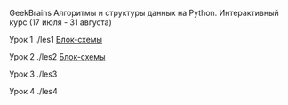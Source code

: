 GeekBrains
Алгоритмы и структуры данных на Python.
Интерактивный курс (17 июля - 31 августа)

Урок 1
./les1
[Блок-схемы](https://viewer.diagrams.net/?page-id=m7EAM1fPljyuVv2zv_zP&title=les_1.drawio#R%3Cmxfile%3E%3Cdiagram%20id%3D%2233heJTlWAoMQP1TAzB6a%22%20name%3D%22task_1%22%3E5Vlbc%2BI2FP41fgwjy9iYx5iQbXfamU4z7W6fdgQWxl3ZcoQIsL%2B%2ButmWbMM63SS0E5jRWN%2B5SDrnfJIwXrAojh8Yqra%2F0hQTD4L06AV3HoTzKRStBE4aCKNYAxnLUw35LfCQf8MGBAbd5yneOYqcUsLzygXXtCzxmjsYYoweXLUNJe6oFcpwD3hYI9JHP%2BUp32o0DkGL%2F4TzbFuP7AMjKVCtbIDdFqX0YEHB0gsWjFKun4rjAhMZuzou2u7%2BjLSZGMMlH2MAFx8f4R%2Fgfpmt0J8fsyjfbfwbf2Ymx0%2F1inEqAmC6lPEtzWiJyLJFE0b3ZYqlWyB6rc4vlFYC9AX4N%2Bb8ZLKJ9pwKaMsLYqRixuz0WdpPwrr7l3GnOndHp3cyPT1XOcGzMTDQju7ZGl9auKklxDLML%2BjBJlOiwjEtsJiPsGOYIJ4%2FufNAptayRq9Nh3gwGXlOdrTfJ0T2ZiRPxGF%2BJ9sEeCKW8ax%2BFm2i2mU%2Fo4QIusjMHbY5xw8VUqE5CMK6eTHDYcbx8XKE%2BxExBkEQahPD98hU%2F6Elj19ze2sRZwpeK4Z%2BPx7vosLhyAoPrlnhcLjCVZtAU8%2BynXrBrQcjIlaSrJh4yrgKl0bS%2FKmGkHCnPIGwloqZWQoDNqvGJjo%2FRtdLp6jE9l7JR5EqRAgmNGOoEIoVZrmIFWZd2W%2Bt4E14CRxe%2BsG0T0w4QMzo1YgJ3ykxg5HEnF%2BTmEGfmH3eMLz7gsq0YY%2FiHoxQIetXtwJZjeah9EeZ6262sF20tJS6x65yuBxWHslht7renpSwvo5dj5TxOyVlPJKU%2FvSarIzPHpfiKpj8%2B0OzIfJY4pyl7lmaDvmRQoI3fNiMqXr%2Fv52zNYMMpYP5AKWDAUo3t%2BKX53RwbU6HU5vVN2ACwPw71FY9K3Uvzff5SL7H16T7vEf3ljHtJbc9cg3F3B6AF%2Bk15Cdz%2FGStn%2F%2FYeRmAq5%2BX0zH3JLVJ31obs%2F4FH6ptOxp5OXnTX%2FHQ3cXC6cif8eELBHq2Y0ucHh5o8vj7t5%2Fpp6%2Fz9MvQqxATtophJ1DR456qakfrr5mq0Js1JeIIkmehmF6wUR9V%2BbKsXSGI5bcRbmjJbzaoyMmpVjGsMKOITXDFUF7uhKygJe3KlcnCCHcqZ47vndo%2FpWdBdhBXvF1A97QV1uXgSt0VxGv57YyibaRGzhHJ1%2F1R%2FIk06d4m7q2iTazSjZWO1lwYw%2Bb9k2wDS21mVbuvnm9rqcKNuT2W747S4PbcGsOlZa5HAdYbssgaSyV2Ab1bTclYPotpqwQ5uGw7OqD1oO9WaqA6aknzUk7JoP12LrZWnlhqi8ZjaLuPJhfvYboM3rI0fqwqnhWYpQmMFZLnlsW8HsOv89TcimNTmsYzrP3bFWNdobsph9ZEwyHNeqltiTQ6DTjrBUWTAUy%2Bk2MBq63uzPEgNnv%2BumeDtfeH4cDeP3v%2B3i%2B67R8gSmb9ixQs%2FwE%3D%3C%2Fdiagram%3E%3Cdiagram%20id%3D%22cZDCreAZgmkVbDZ8sNve%22%20name%3D%22task_2%22%3E7Vj%2Fb%2BI2FP9rkG6TqJyEhPDjJYHdtNt2d6203X5zEwMpJg7GlNC%2Ffs%2BOk9hAWzi2ttIdSJb9%2FL7Yn%2BfPc5KeFy%2BrXzgu57%2BzjNCei7Kq5yU91x0NXGilYFcL%2FCCsBTOeZ7XI6QTX%2BQPRQqSlmzwja0tRMEZFXtrClBUFSYUlw5yzra02ZdSOWuIZORBcp5geSv%2FKMzGvpaGPOvkHks%2FmTWQH6ZklbpS1YD3HGdsaIm%2Fc82LOmKh7yyomVGLX4PJ15N2Vsf%2Fw6yAO727S1W8fxmm%2FdjY5x6TdAieF%2BGbX%2FWIcOJwuvpR%2F%2FvFPlInkZvTQD%2FTWxK7Bi2QAnx4yLuZsxgpMx5004mxTZER6RTDqdD4yVoLQAeEdEWKnzwLeCAaiuVhSPQu74Lu%2Fpf2V3wy%2FandqkFTWaKdH9VrlAvdS%2BwwuTpssOOSELQk4BTtOKBb5ve0M6%2BM2a%2FVa008shzAu0swYOMPaZNeeHNvFmm14SrSVmZh9R65rO%2FJ825HAfEbEgSPoGPvpRCrvZ5wBvex7TDcaix7APUpkG6EepCwcNn1oI9WODw8OpcBpeUC281yQ6xKncmYLVcVOvw5HuCDVf5JI7cULfAvHQG9s29G%2BzdHcoLyPHk%2B9hfW5wDqHwLoBhahRlt9Ddya7Cuv3GlPZ1rj7CvegMYD4ps3bw36ILOy9cPjK4A%2B%2Fm8oGm1SV5gkwdIGpC8kTeoMLK%2BVFGXNPposqUJFrkGbQ894%2FxpUDHxXsIJZn1TndxNUm7Zpu%2Bb76MxyFx4dSdiGpmFJC2YzjJSiWhOcAIOH7c5%2B6ibdSUturyaS1e4TWwf9F69EPWndgeCfS%2BtIHoIsy5p1Da7jzosvILTemwqBFJbsuKKHb75q1HjpyGb8oa8MfrN27ZE9grfearB2cwtpFy7V38i5FfXVD%2FgQB31XNuJLjE7l72%2Fpr3S1%2BrpxvJq99hN4IG9vvCS%2FBxjghi7vpR7ZafV6lu%2FWXyfYmO%2FbCp%2FEsObEQDFYbppDH6WKm0OynjDKuCjK48abqp9IWqY845iQK5b%2BdnLJC9Kd4mdNdoxLgpcyCjgJ0vuU4L9by6wsr2P68Mon15Fol0vK9VpVAeoanBBSWotvA%2FsEB6%2BLoTu0dhKn870WpbaRGLjDN08Mo7pU0kVfapHlZRsat5jZveOpu6%2FpJ07a3YNwYTozrMFIKseoPDblrvLCbISKj3zo03zjHygQZ6wmN9ZgOke1k0MQFBU%2B1vppq9cfG1wNfx%2B2g2Lvs61dexzAPG2%2BesUITycTwnBgr9w3cakNoJ3rx3cZHdl5CY1NIEfb4o0T8ZEGqj9ZLHjd7py3svvUIpRGAdmSANmoQHhopQIbCsFFIjuXlMMv1uQqvngEExKrWPFK4oQSLV6jYRkX2%2FSMVeXh%2BRYZh94W4%2FmLXfWb3xv8C%3C%2Fdiagram%3E%3Cdiagram%20name%3D%22task_3%22%20id%3D%22ZA12f_dYHYgamD7XPwh8%22%3E7Vxbc5s4FP41nqQPyQiBMDz6lrY725l2stsmfdkhNrbZYuTKuIn3168EEuiCHVxfcMZuZwgSup7Ld85BB7fs3uzlPQnm0094FMYtCEYvLbvfgtCygEf%2FsJpVXuO6vGJCohFvVFbcR%2F%2BFvBLw2mU0ChdKwxTjOI3mauUQJ0k4TJW6gBD8rDYb41iddR5MQqPifhjEZu23aJRO81oPgbL%2BQxhNpmmxYf5kFojGvGIxDUb4WaqyBy27RzBO87vZSy%2BMGfEEXcg9sud2Yocf%2FfijO8TjwFvd5IPdbdOl2AIJk3S%2FQ0O%2BtXQl6BWOKPl4EZN0iic4CeJBWdsleJmMQjYqoKWyzZ8Yz2mlRSv%2FDdN0xWUhWKaYVk3TWcyf0l2Q1QPrf4tE8ZEPlxX6L0ppxUv5WtkCNda%2BQherYBaV8hDPQjoo7UfCOEijX%2BpgARe3SdGu6PoZR3QaCLhquD4nHleMNlBHWOAlGYa8k8wXY5y2Mo6P1HHSgEzC1BiH3ki7Kasyrm8hAXY%2B268gXnJKtCix%2FT67dkGLMsxri3t67WbXgSk2cUw1monH8zRKw%2Ft5MGRPnimoqMzn04UkDV%2F2wkZBRgcoZBRa%2B1wqvSUwaSopPALrGa%2FQelvCOiZhoRvTWbuj6Be9nbDbjNYdTlN2zemOMrq7ogOdX%2B5zerSHKu0tYLcbpj56S8AWvkTpgxiD3j%2BWQ9BS2YkV9gKGlDAZOuXtfj58m5Cf%2FS%2F9%2By9w%2Bvj35C8LPXJjAnL02TQeqBaNXdEVIVWdYT1Y7BASrKRmc9ZgUX8ey0Oa7OUj%2Fi7mVtLWekvCuUdBq2znmoK2XiB3kLOd4MStDeaZ%2BexCCdKdlt1Zh%2BTGGFQ4%2F5lFSQv22JJYIXgRzZ6I3vEVw0A91jm7pbwK4jiM8YQEM9pwHpKI0iUk%2BrPP5YNTsePCHZItCaywJO6hLInVvmhr2c6raxbsJtXV20ZdqafV3V1pCQ1yz0lPka8aTlu8KGhMUf2LnupuWQ1F9ZrUU7FKSVELXQJZGZAgGeHZLftDH11X2cd3BuNVtjalIbYWkVqmhhQB0L41pNrvdC8qopuoGp6nBXfUkd%2BKTGygAqwDPU0AdotMNtLk8I7uOC71mN2fmZtrmE%2Ffadh8QvsCDlI7p66j6zdqQOu%2FZdyLp0s19dwcXddSNdUV4zYXkb6pl5sH19SKF0gbdKUxTTVfIQllUj3dZRKNMZldmwbyVP1cpPq5CJgv%2F4%2Fr50LnoiC6harh58K9vMrf2s%2BFKr62besIfq5%2FLD93UWrx4uy8XN12tkHTtvMCDQo16r4latR0QvMt0UGd3MXZ%2B7i%2BA5vW08sZqUwNWFNPdzbhuzENGoq6UFzc4ZRcay90dfv47lS9XFtVEQ9WeLleVYqLdyAv91zPO%2Bqmq1S2O9Zxx6ZFaqcdmfzTR24wY7LMbUx5%2BK9rwxTPnpaL5jQBaif0llNxRG9XaIJ3sHjP9A%2BYM%2BDwvEWdgpQeqUqqRUrwj7CHY8ysc4ITpivjKI61qiCOJgktDin9MnvNqBsNg7jDH8yi0ShTtCreqMp3KPbYWjhuIZM9TgV34KG4szHDNM90hOfGI%2Bv1o8Gj8sgyteSMjUndJJddjcleMhahb2vsP0DG4isJNUAoHa39uWQfRHS5%2BhXlmmEaBKJIG3jZfX61smuH12T2smZ89pvrLGtKtMqX4opMbbrEO37l67azIpAS5ouOWUI3N0hA2tJA5NXTBj1p2yhrVqTfo%2BzaE32hhJ55M1S1KmlXTceuBi4fClwtzQAWHrgErnZVMrr%2BBcf%2B0PVcg9kN6RR18i5Qk8762eZ91mbahnOuxphmhgLiHM2MsETayakHWE7V1zRHDbCq0oLOOMLS%2BeOY%2FDmu916RBXIJsbRTaatpJnlvyZ6c4idp4pDi8Jke1ZGX46ki5aK2OsSaT363jvDaaoSH%2BJfGh%2F0mDZkYcgnxLiHemwjxEDLB%2Fcgh3uU0xsgkqpNydKzPxKpnP9dEytpM23DM2xjTzFO0xboIb3GiAZ6rwle7IoA48gmaVR1BnGmAp%2FOnwrwcNXaA5muNS4CnfV5XlZBxXCad69d1Gyz7KaUsbVzmJey5hD2nH%2Fa0Nchzjxj2JOTh%2B8fx50%2FzyP%2F5x%2Fev77%2F2vA8VGU2CH3MSKhwQ%2FHoKhj8mGerdDHOj08lk3h5n%2F9h95rqpD4HH%2FhcPxzhJb8bBLIpXogn3%2FGhb28lB84kEUcJyD2c4wUaDrFOPP11kvFVGX2SAy8amkR3w5mmlImVbpb2Tyr1KeyCTp2vLAcWs2v07bfJ8KNYxSql4DYvHcZSEN4K17DmLhJG5NvuW61P5S270eieprCXqM98h11FYNCt0fbBG%2B3viSuvtfB8Sjg3EsMU9kKaTQaUAgL6q98U6AZ9C8XQEVED5aUdanvybdX0JP7ocUaBMEA2oiu4DCZCAtCMk2pvoVQ8m8zWUKemVUJ%2BL1faiRiXcG7L%2Fr8qULjTBrSCoJVHENn4E0Jc2NlAh3TUIpDVoGyJY%2FKRg78TI8bQjOTRj5kv3liRNskz111P2DRFuuC3hCpfJVzt6EtTI3lT39sR2LAXLXRXiZFByuSuo4GrOQiDtty2IACUwQRJwvUpYJMHj7ignmwZ5FkedsUDmYnkyy7zaCJkJA5Sn8AwTBoz1czN3koKhmWDZwBXiLQxfaUmRoeoFDfsGFwbreW0b8CGb%2BwMqqRryMNm4Cq5UzrJlX42vxK4ln0EBUDWSKuMAKIHpnRihL43j1V1qtruTFJ6tnDEgBWGOukEghXdyMzNiNU2UIXglqXOIMzQaAomw%2BRrkoHBbEZJHk2FHLK9cKthG6uRBOuqCTZUxILEkyOD2FTmh1VlAtCY65W%2Fqjv06WgobUdUH%2BsU76C3iRlosfxI9P5wuf1jeHvwP%3C%2Fdiagram%3E%3Cdiagram%20name%3D%22task_4%22%20id%3D%22uf5Kj5dO0agPAQbOHch6%22%3E5Vpbc9o4FP4t%2B8DM7gMZX8E8gkOa7WU3LduU9KUjbAU7kS3XFgHy61eyJVuyDSENgezSzjjW0dGR9B2dm3DHdKPVuxQkwSfsQ9QxNH%2FVMc87hqGbVo%2F%2BYZR1QXF0vSDM09DnTBVhEj5CTtQ4dRH6MFMYCcaIhIlK9HAcQ48oNJCmeKmy3WKkzpqAOWwQJh5ATeq30CcB34WtVfRLGM4DMbOu8Z4ICGZOyALg46VEMscd000xJsVbtHIhYuAJXO7cy34yvc8%2B3cDvswmc%2FuX%2F875bCLt4zpByCymMyX5FG3xrZC3wgj6FjzdxSgI8xzFA44o6SvEi9iGTqtFWxfMR44QSdUq8g4Ss%2BVkAC4IpKSAR4r10F%2Bl6ysaf2aJ5w8XljfOV0lrzVrFWtsCaap%2FARS%2BVRU85xBGkQum4FCJAwgdVGODHbV7ylUOvcEinMTRuGtagXwzhhqGLcyJEZHiRepCPkhVTE2RrhirIslVBBKRzSBqC6Iu0n4qU6%2F0ZZ8AsZnsAaMGx6FC4B%2BfsOdI6VGVOX7zT5yh%2FjpsHByFq0%2ByALIOQwEkCPNazpG5FVT%2BfDqYErvaiSKEQgRvHsc%2F1sazMXhdeKZBM3tY2q17B%2BrnAWk1gjR6is4788IG%2BztlrjvWQY8qeBe52jntPDKDzy2PeHvYCRI69PTg2%2BPbJeDa6ydzTbOHjMbxwJNvkae1a3tlVvkhlvZ3tJfdQI0OyGqtjDjcZS0NGRnfgMtzKCWZpnf0Ji6PJQMJeqYoAQhDheQoiypjANKRowLTed1V1vBUHWQYa2UiNFiPt7cNI38OecU3Q9EMw%2BDPQboF3vegKj3A8K7VNxU7PNNN8wlbzlqTNgxiwAEqx4DZEB%2FvIdYZpCtYSQ8JSj2xzKmSY6sESB6Y6GoXEvaYtApLt7iLTf8SLiLLlHBpO%2Fd8z%2FY%2FdPYXRHG5sHF47yupBPZLRm44amQ2zGZnLKLx3o29d7%2BDYRv%2Bc0AxXIZGG0daNkEjfq0Gs8Qrh%2FOsj%2Bnt0F7je1ErdbLLsTf1Zt80ZbExA91742Jpq7dZgt8LnFwx%2F2%2B53SxNoEj16WbIwg2QJYVz4gRPOFiynJaU%2FaLbQO67fUBMF%2Bwm%2Fsc%2BMoA2MXRMC%2B1AZfdvkzn%2FJ078VjfWPqbGmcy0zqN%2BKHEikRPVkJ8DRbJEdz1%2FpPTXRMdvuf8wWf%2BW8WnXTDFQsKln8Mq2OIMWDqFBlJMX30MUIswAR45jZx22IUI0EUDiPadOj%2BOUhg6EbegANeUcU%2Bj7adD2kGtxrqceo5aFmSzixWrRTv1Xdm3aMdu3I12%2FN2%2FH%2FuY5qt3iWdWQd6U0NnHAAsZsBZHOCfKwAYjfMSkmgeSHd6btlXOlWQaXv8rbe0PubLKbbnNirFdNXk9nl9cflt5%2FOCDy%2Bu0bfwYcf3WYYOWED6bdkWK9WFz%2F7ksxQ6ym7X%2Fu99okyu8b%2F8ku1LQgeqramf38ucClTSGBPR%2FoxbCj9%2FDgWM5az28yfsKYuDXQbCxvxIdWUp1TNl5lv%2FdJGzo4Hh6zm9aaPP2HXNWhxXRvrs2PF9sFhvYPIEFyp6jxhkzUOabL2Jy28cdek%2B%2BXzfWhY%2BuPXz2jLzWuSQgVw4WNnwLuf50bb9Yp6aMi8tWHe5v%2FyfJACqKmdmsP%2Bl523OCbdWxCFaC1YeiBK8k7TtAqbn6UgjGn41SIc4wZDPsjlvVmuSkV6lvsLJpuecc1JiBImlJNGR8ete1X34Hjsf22WYgzjCAktCL3mLNZZHs2oCV00YlcR0%2FpqGCy%2F0TFE4SrxF6JGbT%2BX81BZVLmaRDSkoEpf9JzHlOIwt%2B2zQhF1e6zi%2BEXOp0nLstQlSivgyy1XLD4%2B4k05ARhKA8tVulLVrktwaCqbJqFjSRRDXYw8tfxRjiNlGiXnOH%2B%2FEFCWW5CZy2U31Sno9Y3QZ0%2BAlitAQUZOcpw6aMWWNym7Wv%2FFFh2fbXW1hQ00yLkX2OCB%2Bc3JoX2p5CvttsLsF74%2Fos3qo88i8a4%2BnTXH%2FwI%3D%3C%2Fdiagram%3E%3Cdiagram%20id%3D%221iMi77F5Tn35JvTsXF5-%22%20name%3D%22task_5%22%3E7Vptb9s4DP41Ae4%2BtPBrXj46aXID1mHddUXXj6qtxO5ky1OUpLlff5Qs25LtpsnaNIdrG8CQKIqMSD4krbTnTtLHvxjK4y80wqTnWNFjz73oOc7Ic%2BApCNuC4PeHBWHBkqgg2TXhOvkHK6KlqKskwkuDkVNKeJKbxJBmGQ65QUOM0Y3JNqfE1JqjBW4RrkNE2tTbJOJxQR36Vk3%2FhJNFXGq2LbWSopJZEZYxiuhGI7nTnjthlPJilD5OMBG2K%2B1yf%2F%2FwdXTD%2BXYwY58%2B%2F5pdb3PvrBA2O2RLdQSGM%2F7bovndj89%2BGq8fNslm%2BcXbDK95fFYejW9Le%2BEIzKemlPGYLmiGyLSmjhldZREWUi2Y1TyXlOZAtIH4gOGrqVhAK06BFPOUqFU4Bdv%2BEPvP%2FXJ6p8TJycWjMduqWfFdxRdsuPYZu9iVsyDIMU0xCIV9DBPEk7UpDKlwW1R81dYrmoAax1LI8OxBsUUBwy7jpBSxpCsWYrVLd0xTkOOYgjzfFMQRW2DeEgQD7Tw1Sfr9gBhQJ18jslK26IG5RxfiObZ64LLhoBzDcyyf03bgEAKYFgGyiROOr3MUipUNZBXT%2FUodZhw%2FvoojlRS37xt2HCh%2FbGrY22VWijXI%2B9bTrjdsfbBhnXeDLjikjPYd1nBV8pfBvINv9EK0vshlbhsLTp%2FA1x1HyRqGCzGU8JAgGTsKDOLp9dyg5Abl%2Boa2jKyk3bMmV3NvI4SgDOViCI5BhGBCFwylwJhjloARMGuuXdUL%2FxVoVilOx6bTgc3%2BsbDZ%2F4BmbQxvT2j6p4Sm14ImAWNDVEPciKkVxuyPTMwcMJg16v%2FZcrHpwFNhoWwwt425hoWqJr0JFoYfWGjE%2BB5YGJwSC%2F4hZQr6t%2FHLilUJtHdcsdxRRzf5phVrsLfPA83PRRfvyyjo7%2Bmv03fyAzNFel3Gf9tW3v3IkY0WfY8c6Z0yR9r%2Bh8sOd5l9Up%2BNWjmuaOj6KBWpp0hXstmzBV0kO2heLIOJ1ExOu8tnMU3vV8vT5bYqb6nc5nS0f7bbkduGR8ttVruyCMt66tKnaUIwCDdtteSM%2FsQTSqgo5RnNBJTmCSENEiLJIoNpCAaUxV2YNwkRCdRCmkQRearwmNg8ln8ct%2BEfu%2B0fr8M9zdu%2F13PPzvu5orK3L5r%2B306ym07qaBCO5aR58rAM1val%2F%2FcgcG7m66t0yd7RPfoetcbe9z7hpe9QcmvAGNpqDLm4J19qkhvX7fbA7Oy9fuN3k9b1%2FE5%2BGBTf4HXv5Nu3HUd9w9MySrF7omUXS9XacaUKnr6hSjyHZSoqmMvfDGRpbr44iqWZEq4UVXL88mcGqUtJszSip1EcQ7XS%2BI7eU4dmInT9jm5idKTX1DvEUnjlot9vgstbK4pubf7trKOZUNbPGTbs3f%2B1otJPKPy5kMnwLCxKUSCDxp3LP3m%2FJ%2BLAXLSG4lMtzmnGz%2BYoTci2ZFH9oNICqfSeoSSDzGClNKPNdbllohaX0o%2BG7KXMwkIyNKnWMOf1AZphBruzzpOaJxiG4tPQUuwRHAmHShy2tfjnZes70yBYIGOiIW%2Bq4cPS8OEb%2FI4OI%2Bc5TD%2BbIWw5deU4MHJGpehgQNcHnu6XN%2FT9xSGrcwaapkAzzUwywOBCUzzdeSqx93xnrinioEWWOHgiBam27a2TiZYt%2FK6r59%2B4V4Fp%2Fa8RRVms%2F7%2FEnf4L%3C%2Fdiagram%3E%3Cdiagram%20name%3D%22task_6%22%20id%3D%22EG-yT5qghTGaV4HpUSdD%22%3E7Vxvc6I4GP80vmwHEkB8WdHezdztXmc7c23vzU7EVLlFYjFu6376S0KAJKDFotKe3c5QeJI8Ic%2F%2FX8K2B4PFy28pWs6%2FkCmOe8CavvTgqAeAbVs%2B%2B8Upm4zieZIwS6Op7FQSbqNfWBItSV1HU7zSOlJCYhotdWJIkgSHVKOhNCXPerdHEuuzLtEMVwi3IYqr1LtoSucZ1Xetkv47jmZzWixYtixQ3lkSVnM0Jc8KCY57MEgJodnd4iXAMRdeLpd%2Fbr4vlk%2B%2Fvtzdh3ASfNt8W329vciYXe8zpFhCihN6WNZALo1ucnnhKROffCQpnZMZSVA8LqnDlKyTKeZcLfZU9vmTkCUj2oz4L6Z0I20BrSlhpDldxLKVrSLd3PPxl27%2B%2BCDZiYfRi%2Fa0kU%2FZu%2FIXNFT7ilzsQlnMyjFZYMaUjUtxjGj0U2eGpLnNin7F0BsSsWmAJV3DcaTwpGPYjqWzWJF1GmI5SlVMhVFfZ%2BS5OiOK0hmmFUbsRllPSRJ638MGYDbbTxSvpSx6TNyDEb8OrR5Tmd%2FP79l1KK7jquHEMfNpbiDP84ji2yUKecszCyu6%2BuV0OKX45SCKlFzgwNLkmD8%2Bl25v51Fprri8a21XvSbrfQXrnI1zsUUKY9%2FRT9p0Zsu7%2BMGW3tpKZW7VF4AXs%2FcdTqOf7HbGb4V7CCcZAukM%2FOr04FXem02uDqjyQD3A3tCaZL%2FCvMckNceYnAyLYklpyW%2BZnlAc45jMUrRgHZc4jZhIcGq23ZQN78VRi4Cneiqo8VTvWJ7qfyRPxS8RVYaxp4ecI7svB%2FGHU3k3tJq6t1VvGm2TMdRNqg%2BbJeND5dA8rzQIHFdKyMhyrCtyrNfQ47vPs%2F3%2BpatLu%2FNUa9tVOb1fDz62N9qwqTf2u0y29vmgj4MqzetUaTVwoba8Ya7uoQWPSTKq8WKHEYdZvSPAxMBvXDBN6jiiNhzD3Rwnb67J0jlZTNar7iK0DfX4XGxhqPEZ1sRn%2F2jx2alaDdeWI4GlKUImEKrLakVT8gMHJCa8pE1IwoPBYxTHBgnF0SxhjyEToChyuXijEMVXsmERTafxtvSpR5dj6Qe4hn5gVT9OjXrA0dRTg3vKPYCsPqkG6%2F%2B3kmxTSTVFzmmV5DWuMYHQ2LAdROUjrjJOlmIHUNxDhetQ0AOlovXF9UrG5KLMBdlukp3zYdeBwtmWdibfupirsL8zwsgGRIY1EQKcFCKDzwq7Ujg3Kdb8lsWaGHqVpmijdFhyHLtSOJtw2NXNx7GNswGjvz3Y2Z%2FdZG9wWMzc%2F5Dx7DOAvWmTD1o1NehpIxjsNoJp8asMZ11FML9hBAOgZQRrp7TPQ5Q3Kc09RNqp5AkA9JrYM4vdIx9V5utXUoYA7PxOAvlksloq2w21LWHFprqH7IZkHadzyD6opudzhuxGheR2jAZzxp%2BQffu%2Bl2t3rCT4ucNdqSROdki4L2jyDOtx%2FN2gyezf758ANOUy%2FHigyVK%2BIQJKt3EFOo2V%2Fuo5qcp2cF5gCryefRixGtmOB6YGXUS2o0eopl8pgbbbOu3SSsd7ce8LyTZWGuwkrZh7a97gFGmi0YdsBXbKsFJ2fMqvwz2PUktGYTtGE5XRhz1%2BNbCcWxOtT4vlQM3R0RljOUf3SNfrGsvV7ISfPZYzlOR1fUYOO94%2BfmdYrulOZDdYzu0bIXiwG8uZ%2FQ0sV%2FO9KdzV%2F0hJvbr7%2BfGxH7vaOXPxgtp0KvYrFnTe2K8uW50W%2B8GarcePZ4f9zz2I%2FezQNhLyKe0QP%2FxN1%2Ffka%2FAd3flPf93O%2F3i4u9huhssUawL3ntZEKAqFP2YiJ1%2BEWUkkTAPAR%2FFPgA9xQKQ1Wj7%2FKRofSUIvHtEiijd5F3nCJGdhGX2Soihh%2BclakISY7WJIIBtXQpEa75UoBjhnZmGWv6TlAkw7Y6OT2pXqK%2FBD%2FmPMko3hPSLKKsKwOot3maO5a%2BkI8oMuJ3e3whdGimcFubtVfdbNOYzrOhReqf4fCZDJSgkhQM8X2zKFOt21wlCNEn1tIrmEIgi4yjLdfGmBsoSMs7EEpzLWVxZrrGWsvEagULzt0alg0vxLlOoa1VDGel5vV9k%2BYVaiyWBnYMxs9pR2nIukNtKr2lBVPdI1oMhAKtCXqpOSGyk8%2FTcbe%2BFxrvLSuRUBq%2FLe6uDBYZTY9iOnQH%2FPcWt%2FKRhe66oqKK7S31bs2RCdksqPUg8E79TyD1t9B7r9G7Z52FOe4PIV6TGyyPVb6iy5RXLqikmpiIq9v5b7fOyx%2FEsTGaAs%2F14HHP8H%3C%2Fdiagram%3E%3Cdiagram%20name%3D%22task_7%22%20id%3D%22pouL1xGPgV17iCttNKzr%22%3E7RrZcusm9Fv64Jneh2QQWiw%2FWk7SdrrMbdNOmkciYVsNFi6WY7tfX0AggRbHibcs157RwOFwgLMfpJ47mq1%2FYGg%2B%2FZUmmPQgSNY996oH4cCD%2FCkAmwLgB2EBmLA0KUBOBbhN%2F8MKCBR0mSZ4YSHmlJI8ndvAmGYZjnMLhhijKxttTIm96hxNcANwGyPShN6lST4toKEPKviPOJ1M9coOUCMzpJEVYDFFCV0ZIPe6544YpXnRmq1HmAjeab5MAxiGfz38fpf9nIx%2BuiPeb6vBRUHs5iVTyiMwnOWvJu38sYzvHm%2BTJI%2FdbAzT9Z%2BLSJNe5BvNL5xw9qkuZfmUTmiGyHUFjRhdZgkWVAHvVTi%2FUDrnQIcD%2F8F5vlG6gJY55aBpPiNqlJ%2BCbf4W8y993b1X5GTnam31Nrq3TnNjGu%2Fda4q8XU0SHT2nOJ84VE0dnuGlZgxdshhvwXOVSiM2wdvo%2BaXCcEPDdIb5wfg8hgnK0yd7c0ip%2FKTEK6d%2BpSnfNgTKOj3oF1OUcToDYJMo9q9mVcrBG8Y2KpBUmRdopjr9EyJLdYQe5%2FrgSjwj0OOyCfu6zZ%2BRfF43dY4Q7g6Ebq2maY5v50jyfMUdkq05ajnMcrx%2BhTyb%2FFdU3D6w%2BBio7qryGI52aFPDW%2FigW2IWr7cwttUu%2Ffdkl8e2Mb9pY61Mg3va2K4S27ZJ0xRgQPh2oyR94s2JaErrkDYSQWUL4un13KHG5oubE5o0NhgxDX5gdcT69JoW8Rg2F00uG0QIJnTC0IwjzjFLOR8wq499rQbOZpxBzcl5LdYJW6wzOIB1tu43fE%2FW%2BRaj5mDHqOmAds14WdgcMoY2BsJchMNFd1QN%2BrbC%2BU4ts3omCtfweaPYwUFD7%2BAl%2FobH4Wg%2FryMpudZsCAySoVzEMRCGul3Cr4yNDD6VCwscW0PcwbldmM5mdtCfoSHUIrPzpSCDHQX25rI7%2F5TpXft%2B32XdpWPGvRVNzhNBnF0Lr8EhIsizIcINa6pS7OtohZcD35MCvRllcPrnLBGclnK5K7%2Fn6sQ1DHjiNgoIXIFedIRPDuUzUu1dg%2Fj3Nu0OymJ819i8fffyLg18p1b48uqQz6Z09rBcnDGCADuCwH4zgpTRwowg9fuYw%2BmS19QlIT5PXbfUWcgZktu8WuSMPuIRJVRkTBnNhIsYp4TUQIikk4x3Y85AmUMJ9qYxIkM1MEuThHSFd9vnHEs%2BPqzJJ%2FQb8vFaxAOPJp6W64DqZqzIn5ou%2FGMLqYyROma2pGGnFVLwLYjWY%2BObLcobRTZ8YVEOT1CUax4epyrvLMFLr7JPOf4BymzXrXmYtjJ70OJijldmd1%2FTzBm2OB78u6QyO0Lx40R6mYu4cPJDmVC5Y%2FmTSRvnILAHQSj%2B5eCYZvnFGM1SstEoAZrN5aDreoWTemAozbjJgRnNaANBThqp0YWUpUV9IR2coM3PCMJ5Xh2hnt7x2VnrWe0zhLH411Yp5giMNOdRLm6u0r%2FUuWuh6TdSr4FhE57Rjgz7KGxwVBxTtm8MG4oMiG%2FgOwoOgUVQdWsGOtJw0%2F6g0Qa2FZp3atDathq6MehHav%2Bi3Tfg0Hj%2FZhOxzvtqb1FOD9s4oL3Rfktcbq0WCo1qgKVNdRQRKrk6tWsyXI%2FfViH0D%2BB6Wt%2BGfdbkpvvV4C65jbtnbrOXyN7Ve6UziKwV71RXOts2aYT38gJEhVPljECzJD%2F7rUZ5562rZqclXXJbfFb9svNg7Oz4nuRzXmrAWjZbFsInqJdbpdNx5fSZ7zScuoxaKo6TyuioBegOH7Q0E%2B4r%2FdEXsDPgMkcP1dvE7TmrSUrll7vuEZpfopmJaPk92od98Vy%2FcnOPVxDzbvUtbHGhUn1Q7F7%2FDw%3D%3D%3C%2Fdiagram%3E%3Cdiagram%20name%3D%22task_8%22%20id%3D%22m7EAM1fPljyuVv2zv_zP%22%3E7VtLc%2BI4EP4te6Bq5pCULT8wRwwkW%2Fuqqcphdk5bwlbAG2OxxiQwv34lWcKSbIMTgk0IkyqP1G69%2BvGp1TI9a7TY3KdwOf8ThyjuASPc9KxxD4CBDciTErY5wXG9nDBLozAnmQXhIfqJONHg1HUUopXCmGEcZ9FSJQY4SVCQKTSYpvhFZXvEsTrqEs5QifAQwLhM%2FR6F2Tyneo5R0H9F0WwuRjYN%2FmYBBTMnrOYwxC8SyZr0rFGKcZaXFpsRiqnshFzCl9XPxfzur%2BC3e%2F8erKPfJ%2FbkJu%2Fs7jVNdktIUZK9b9dcuatsK%2BSFQiI%2BXsVpNscznMB4UlD9FK%2BTENFeDVIreP7AeEmIJiH%2Bi7Jsy20BrjNMSPNsEfO3ZBXp9m%2Fa%2FtYR1R%2B8O1YZb5TaVtQ2USY1I7UfokdSLhrRimiTr48uSjOHA7LkfCu8TgO0h8%2FiJg3TGdrXn7MzGOJoCC8QWRhpl6IYZtGzOjnITX6249s1%2FYYjMm1gcO%2B0gZM34c5pDgy1i3z%2BvFVhHKQgTaMgMZN5hfnw1T%2FDeM2X0CNSH4zp0zd6RDdeX5TJ02fPSdnm4pjAAbWtl3mUoYclZDJ%2FIYCkWg4fDqUZ2rxBn2X5816svqHI0eXVlwIxTAFocwktHKNeY4qsXytY%2ByP55al9zGnoY%2BBYJztKZU7ZF4Abk%2Fn6YfRMijNaZO7BnMQH3Bno0%2B5ZQ8FNBpcblPuAPUBmaEzz%2FwLBMU31NnpPmkWR%2FWxJi0RPMI5RjGcpXBDGJUojIhKU6u%2B%2BFS86c1RXAzy7wlNBhae6p%2FJUr7Hah5LCc4R0GEK6DfV1dijZdzqHSaMspc%2BLk2ZToPTeIxgZpincSgxLGmSs6mMV11Stx3K1ePUAf9%2FYz6%2FHQho%2FKeQzftcAyHwV6hNn91%2BD%2FeT10GTNDIEXrIGCIOwJ5GDLY2VTDbkMeBkbgK1ZkVWBQYM2NwCz3wUGnRxLBg2xxGznZGN5mv7yiZ3sZGN6153lDdYA%2BiexBrOvWoNtt2wNg1qYn8Y4ePpvjTMkxefGL4zJWETJPwkDZ7IBeOVIXWaFG8q6J5Yvj1Qy0XSOF9P1qjt4HmjoDCrQuV%2BBzrp3vxs6iwnoKQqbpyV0CRJ5ZKqoVlmKn9AIx5juhwlOqKc%2FRnGskWAczRJSDYj82A5JpRsFMB7yF4soDOO68F2FjlOpB1iHd0%2B7Qj3gZOoxq9Ujn4%2FKOcrLVpKpKck2ulaSXYt%2ByxQpqnEpPlEAg8HTjInrJsg1MKQwCKxH9o%2BWqQAN9aXh0b%2Fdy0ecZDePcBHFW8HiwgVVBB%2BFbKbTFEbJiuInTrD%2BnjUZ8Zcrpkul7xXbh2nPBN8Nb5kVC9Dxl7ROKleqrsAL6J82St6GckQZMcCgPIp3KzaJqtwQdYI77go8smcUHvQD6YTgCaIhpV374sCQnz%2FI8%2BCBwdhNaCx1NBDj5SONOI8%2FlHjkLIcjGDw%2BD14dS6PupnInrdyXKE79yvefjfJB6SS%2FsJIpzSwfYMSenjrXSamjnGKJk9RIXcZEVEfSPMb1%2Fdti0uRpKT1L5a%2B3e0OB3BpLZOaNNaEBx8y24wIJsxynArROlhoC7jWA11PjTY5zgyMD%2BOOU1iidsouqRYz9habEaT48%2BNo4i87jbdEJ3DToRI%2B2FWs5k4w4qEqItJoRB4NuPU%2Fxu8INu%2FK8fkPPA8dmZY9SmuVc4fINSrOMLpUmptkoLTFtnpaQWS8xLWFX3Rq2mpawzZKQPrO7eQ3d7SwurmzvAi6uQPN7664vrqYlV%2FmQF1d6Vqfq8rzViyurk4urc43ThHoOb%2Flup3FaRT67dssPmm%2F5MuslbvlOlbu1uuVbNanu601EHRy2muS2wFU99epxKr6IbVc9ez81vl4UMSVV3La2q6SKi6KrkrRPy7u%2BcrXLGvjER0%2FLbRj2ncXR0xlcwNFTiPwDHD2DkqtcwtGzajNv%2BejZ8RXBmWFQW%2Bmv43R20oxRTU%2Byx%2B6%2BLNh9gzCRrtL9qi8O%2FOKjiMa%2FkqmciA8kfDj89YRgkL%2FCAMpXGJf7Ex39p3T9MtiAqh%2BJvAFsSLX4%2BW2%2BPRW%2FYbYm%2FwM%3D%3C%2Fdiagram%3E%3C%2Fmxfile%3E)

Урок 2
./les2
[Блок-схемы](https://viewer.diagrams.net/?page-id=nUOnTwWe3NWZCVxghCaG&title=les_2.drawio#R%3Cmxfile%3E%3Cdiagram%20id%3D%2281qUZh4XF6l_Lqm-g2Ut%22%20name%3D%22task_1%22%3E5Rxrb9s28NcYWQckkChRj49%2Bth82oFgHbN2XQrYVW6tsebLcxP31IyWSOlKULceW5SQNSpHH9714PF7Ss4ar549psFn%2BnszDuIeM%2BXPPGvUQMk3DIx8K2RcQx2GARRrNWaMS8CX6GTKgwaC7aB5upYZZksRZtJGBs2S9DmeZBAvSNHmSmz0msTzrJliEFcCXWRBXoX9F82xZQD1slPBPYbRYZmLDrGYV8MYMsF0G8%2BQJgKxxzxqmSZIVudXzMIwp8jhein6TmlqxsDRcZ006%2FOP%2FMU3%2F%2FGTvPv5MzM3Xb96n6bd7l60t2%2FMNh3Oyf1ZM0myZLJJ1EI9L6CBNdut5SEc1SKls81uSbAjQJMB%2FwyzbM2IGuywhoGW2illtMSedqHYrDLRNduksPLB%2BzhJBugizA%2B0cgXDCqWGyCrN0T%2FqlYRxk0Q95HQFjmYVoV2KVZBhiT0AyG%2FdHEO%2FYTD2COn9E04HRIzjxXJ4n6SBPx1XKxDHhekqBp2WUhV82QY6aJyJ4Ovz%2BCNMsfD6M4SpGWAfbYV32gq%2BL8lMpBAK2BALABePiSERVJCInJrMONmkoIcr5b0dlajANZt8XObPez5I4SXtWv0dlxHrM%2F9E8xZUhVxoe%2FRGVj8k6u38MVlG8502cYEURzmYhrD5Ng2i9pTKfrBO1Pu8yZJXbnGbS2NtcSujIPvnvbbJyAyS3YN98o6T3WrtTeQfejP4osxR9aIsoC%2BJoVp3FfKBdJMYk6SRPvZxJTcCwKE%2BHrAttRooG41yaWgBSpEOeErhV4CSH9HmvYliRN8B0E97YZN1p3s5TzDoiAyyyDyTJ4I1JbQFBuo2I9SDeUsilB9am7SWWVOxxBPDg1CPNA4v0OFBsClRp%2BtrSRpBRWa0JMfDAWWiaqkxFhLHgq2vyGl1Vv3a1JX5YxgVY5TyDILNNACdAtnEAnj1AX5GOAW9MAJ5NmesmoPGAEaJc2FjHVAoRi%2FxQyJgYUdk8rnBhdXqBCwzynrziOiY2K2vSdj9JniHNRvIu4LkmkFKMQ1IP1GId9oc3yLflXuHmJhXe41wn8YairxRdAWmOZUmHjUf1zQZncwFJfcGlTchX7Y9fxEX5QqXNQIZ3JGQ1lRFFqoc1si2WdFhHiK0JDHpgC6iyAMood8bdLfKwYL8%2B4FgXUNgEegyBrddoY0kuTtDJgtNwhS%2B93mWULzw168jq6WQS69heET%2F%2F8BH1i6ITc26gqyGfAc%2Fe80xZN7n7cKPK78UHw2GRNmS5GoO04ERfJjAkKm9WFhXtC01CwcWePKOiho3z1Hx1kZcxYW7SjkPSpkrKYnmDIxmr7fHD%2BfpiXK68ViOMwZhDAJEPKlWVHjDzD1hjCupGmg2W15cDmpQTQqMN%2BUrKQQrRNqTj9uWHxoFrjYL8ycMRlibg%2FMrPoYqbJAufs3Z9JMAHgrHGB2Kitpwg2O%2FCX0fwke7%2Fpv0fMC9%2BZcPlhdGzVNqz0gX9fE5TP1%2Bnjj6n1kc1j35AnenrDBGqaQWHgw7Us3R%2F8BxRWGK7DDY0SxAdxHEYJ4s0WFFHWZhGZKNhqtZ9Liuu4VtEHuEj6F1Ehsa76OKqZFltCZbvdCtYkliVUta%2BYJluQ8myrC4ly3%2Bviq8xfRDq9InDbaL6trmBmdsfwJScwEJxG%2FT0mlAz5FQMaRy0jaVRFE5Kl8lqutteR%2Flh%2BWHFcjFXhlD5WRqzwmtL%2BZme%2FoGKe55qLCyAmG2WJt%2FDYXGlGK2TNRW%2FxyiOFRC5RSzWpDgj2MpPG4rLaBbEfVaxiubzuO6JS5bnCxADO4ZyEll%2B9SSyNbRozcIzfT0tRsDMRm%2BXIrZjSPSwcdf0MKr8%2Fz5OHoSaWga4y5OHLxMITBpud0Tv84MhJFW%2FHPWH5C6PJ8ZS1OcxpaEiFY%2FH413d7dQdBD13RD7b4jOlnwvNWjfph%2BpZJnHeNYx5RxZYjQI1PY3EOu1JrNWpxJqSvD6gKxrzltVQZM%2B9Jedd%2B2ka7EGDTRKtsy0Y%2BTMFlKziGkhiFcRiw0piFyOWpBdLezk3cJQ0u5MrEQLHbuY1IwF%2FneLuPPqsP6q4w4TvsnAIvtDEvXGXgGPKx77lmxotYle1iO23pkXMChJfV2jc2ceyXoqxLVvMpu%2FKQxTKh%2FUqqXCqtvCQzBKOYcPhjrbnh05d%2B8o%2B5PYtaSN8XW3ELaG3qTVsZCnXN%2BzprI9r6g2ruQ%2B4D6gKr3dOQ%2BpcNR5UcVs4OkRfNR5URJZ3djGzsGzqHbHz8hIQkEsbf%2FZNG3%2BmZZ%2BknsU94prq2e7AWPShyeeBNx4YeAIfVpuHn7xNrY9teqd6kdZvURl18j5xQe3B9ftxb08n6sOyFGsQH7HuDOdQ%2B3bUB8fhVdXHASvirBjQt6o%2BkOXdov7AnRgzz1EGnMyk9BXUlHYMLbTgrsJN3zZxDUmv9LZpdv0E4LhIdioaxjGvYtvWZmPa2Z3GDeDqu7TuEVp6j1Y96ld8HSbnlKqcbKPxA3Fr6gnXPBC%2Fk0dJgtkHlSgdP0v63b5xdBgI2NROLSJSOosEPMkUPMcIDHogOrAaRI50t0UDNLAqv70ojMFCqk8IxBHrQOC%2BCn%2BZc3zxdbwu41MT%2BuhplLsu9LE15e5onB7vIvpHBFTdSqyJ%2B6qCUPnlgV8XQK9rXB6cxiHh3V4e2LPVKzmpO74RNiYqPvd0v4gXikcL1nmhjrRvxwvlNHqB0ofiDnShuDQdnBiWqxv%2Bvs3Bf21zcCVG%2BeaCipHyOkeukVWjAgvTAx5mfmtmhSYi%2FF2YFZbrKRZex2aF885v74qZZ9mt0YMUy7%2FnVejz8q%2BiWeP%2FAQ%3D%3D%3C%2Fdiagram%3E%3Cdiagram%20id%3D%22hW7du9frnyWJmd-frrTj%22%20name%3D%22task_2%22%3E7Rvbctso9Gs8kzwkI4Eky4%2FxJbsz2512Nw9tnzqKRWxtsfBiHNv79QsISSDJlpzGxmnaTAkcDrdzOFeRHhwttr%2FRaDn%2Fk8QI94ATb3tw3APAdZ2Q%2FxKQXQYJAgWY0SRWSCXgIfkPKaCjoOskRisDkRGCWbI0gVOSpmjKDFhEKdmYaE8Em6suoxmqAR6mEa5DPycxm2fQ0HdK%2BO8omc1ZcWDVs4hyZAVYzaOYbDQQnPTgiBLCstpiO0JYEC%2Bnyx9hf4O2q4%2FLxw9f%2FsKDj%2B7fYHuTTXZ%2FzJDiCBSl7HWnBtnUzxFeK3r1QID5IsMlReLMbKcIGfy7FgcdPkbT7zNK1ml8MyWY0B686wlywCf5T9ThUPJT73RC8VN0PpGU3TxFiwTvcpQgWix5p1rlH8QeaZSkK8EIkpJqvxwyUp2rZTRF5twreQ%2FFzAP%2BP1yy8gC8NlO%2F5UH56LTxpOYJwqn4qaySjREYCYtwMq2vAm7FkLHTG9yLcjjpjd1e6MqyLyGhrANZd%2FI6L0dyYIHma2hjWR8qeDb%2FMMwrYw2%2Fy1jeDLSdeLJ0FJqaE2ilL0tPq4%2B1ciJLqOrGlvTTwXyVDM7LoTr1oakqRHPzgWKS2%2BwaSZ4%2B0iqXuVxkjD4n8yXfx9oZ77VTh7IcaQxSV1qD6AcMj%2BFFK7kEAvT8QF8T1G6Q3CBHPOYqtlynKy9bMdDvrXOtt%2Br76LT0FdQn8a9vW3jPwVLJ5VBgXATA0FbAN%2FOEoQepYeB4w20kh83ZAvOWWwx7RpSjVwxOi7Z2CxPCbS8iC8Tojo%2FblEbKz43UXDNQfQWLlF2cFUNL3c8rSv0fYwr6NRKgmJtS1SSUzcmMpBGelNChNARITCtEo8T5QMhSUYircrZTfkG0ZsSkH6cR3X0R42%2F9vPlVTScb463R2qlWtlexwRdQnR%2BSrOkUHcCDylWJ6Awdms9r5iJFOGLJs7m5V2cZrFtvQ%2BMUYuOYkl9lM8bcG0MWLruaBeaXOvcxVVOTBddtkAX%2FZLIQ%2FpKFyh3vIAuu08zl8wiDt9eVjZNnwyLrBnSiDKiw44VZ0AfU50jXi324lTvDI4alqHJORBgjTGY0WgjfGtGEHxrRat%2BnssOaLAa%2BIYuu1yCMoEEY4cmEEdgVRkMUS8m0JIx%2BR2EcWDVMzltiGdomTFO7vPU1n5HXy0GicWlsBj%2Bqc%2BXQO0qjnYawJEnKVtrMnwSgVBIggKbB9pzKnclmLG9QsbWXXyq%2FpuClJi5zB0oJO%2FXLR%2Bdk8bhe2dOq7iA0CAbdBq0KG7RqcCqtGjT7jp7yF%2FdEQxqpVoyS72iUxcnjlKRChp8SjCsgHhrPUt6ccvpJwyaom0wjfKc6Fkkc433ep6kUTmb0nHb2eA3cAafiTr%2BZO2MjCH5fPCoyyjmPGqKEs%2FLI9ewaucsKEgYdDZa7h8vncUwGdRsis3q85uTWROSS3AYbYnDOmnfewY40eecnsyP5wd6GFBSunubolW6fHVcvZ2Gr6Pg2JSff5eH4Ov2GnlEpUnyMc9Wah27L7%2FLSvz6Y2m8J2L%2BROD56T93zz0fu7yL1CjCjftCgVwrH%2Bix6xQ1s6JWTy3r%2BCbzVTNoV9sH7Jn7fKvHdRifl5qCmLFKZfl3B2A5%2BYSVb4FkPfl1QN2bvN%2Fr1%2BmErf84bWR38sPU%2Bw18YVoTIdvgL6prmgh3%2Fk9uWzglbaNW21JOoB714MMycZvdtu7c%2B7GCBzhs2W04eHfeF5OTS038b0tOQlj0Qbv4kwlPNOfnWhQfWjf87Nj2ga%2F4IWk29gk4JpPyBRvGy78XPNPhSuR07Lk%2F0Qll9m489Kg%2BvrIs2sJJ5uFjR7voM8UezRS96BRBUnu355iuAVnwwOIxffWVQwT%2FNKwNQjz3zD0P3cmlp0S%2F081DVz70AU11PZu3T%2Bneaptcj%2FaCjArb%2FjLXydK7fRP1XesfKm%2BVfHmV3v%2Fz7LTj5Hw%3D%3D%3C%2Fdiagram%3E%3Cdiagram%20name%3D%22task_3%22%20id%3D%22hdPX9jqzHxc2ZHCEN0bD%22%3E7Vptb9s2EP41BrYBCSTqxfJHvyQdhg4o1gJbPw2MxchaKdGh6djerx9JkRIpKbacRFayNgEE8Xh8u7vn7njyyJtn%2Bw8Urle%2FkxjhEXDi%2FchbjACY%2BIA%2FBeFQEIIwKggJTeOC5FaEz%2Bm%2FSBEdRd2mMdpYjIwQzNK1TVySPEdLZtEgpWRns90TbK%2B6hglqED4vIW5S%2F0xjtiqoUeBU9F9Rmqz0yq6jejKomRVhs4Ix2Rkk72bkzSkhrHjL9nOEhey0XFI2efiyS%2F748nF7%2B%2BEh83%2Bbes5VMdntOUPKI1CUs9ed2lNHYwctLxRz8akmoWxFEpJDfFNRZ5Rs8xiJWR3eqng%2BErLmRJcT%2F0GMHZQtwC0jnLRiGVa9%2FBT08JcYfx3o5lc1nWws9lbroFrFXsUGa6o9IRfFtyFbukRH%2BHxlnpAm6Nh8Yal8DhpEMsQ3ycdRhCFLH%2B3NQWW%2BSclXqYi%2FKC2doTG1yUeIt2qlERfOZCGeM2fEBRyN9Tt%2FzuTzpqlmjDkChTp3q5Shz2soRbPjPsBWlloOUYb2zxB7U0xqFm%2BsYKX8SqiauwqkrvYhKwOgGrivLtjgBxRqJt4BCm4wJBbCJhZAiPl%2BZ3H6yF8T8SrhIUEyAwoM4umPvKnm5oubA5pz5NvsKd6azfAgsRavXBMQY4RJQmHGGdeIpvzQiNb7PlUdg0ExDCwoun4LFkELFr2%2BsDgeFosWEitgDoTFSVcsekNiMRpEZfuUGd6Tt74aPZW%2BRONgKu8dqxm8NP1QQz%2BRlO%2F7SDyugbvYmBpVGcuUUngw2NaCYfP0OiD0WtepbK%2BYsbLE8ozPN85JI1BIj85XDmEmvKxy5vrMhhXTFcnutpvhvLM7iSyBeW6Ld%2FZavHPYl3fWG6jnoL7KO%2Bsi5AJhtqw2jJJvaE4wEfEwJ7nwBvcpxjUSxGmS8%2BaSC1BGSCHelF%2FupqojS%2BMYP5XF2u6lt%2BjpnNaP36Ie0Jt63Hb1FFeEQF4RwHempLIcoZXUct24rJKaGviOrxuu1zX4%2Bb0EPx%2FYGPbdbsHvteKTPr8ZoER4Em%2BODlU8SXfclgBlGcVgV4gOQartCtFfkPLfE8DKRNZIY6uktj2R7R2UQUdQTl6IyZfpOWhGu9YL%2FN8UPZaY4lbn%2FCQjoWMUy8ZGlSAwehfy3VORs6ohCEQaFbdIvrtm3e1nvZc7Wi8vnCgkvA1YA7syAFpgXSbNF4E1eFcV6%2BfcT%2FuGNeha5i5i4lC4Bi2F7tO4Fvbp%2FFIETd0BxMUuf%2B9ArCUoTkcg9laiAz%2Fq5Y2iTBdQDRoswVkVcx7MZmfUzUvI%2FQ9L4sG4Yz7b2%2BcpMHBN%2FI3hLbpQbvqsGmdYq6UGfu3T%2FAl%2BMDnOX6%2Bh1vj7qaFqkbcUUW%2Fl0jr%2Bvsn4Wbuf%2Bm2fmy96PwXNmvRTrnhquF%2BziBd2zGDe3rf%2BoEX6F%2F3Yr9OiFumvKbLEFz5siUwc4fJbIo35alkUQKfS%2BL17%2BSdTUJFp2p1OJP7LznuSs6t7mKX4oFnUFwi1CnfHdxSmOfcuTkZyUu%2BXQ%2BaqcyM1ac29kZ5czMzty4nWrDpAPe%2Flo%2FPWk9oniJbiv7ZKMUZwpAzidNlcxbuWl2NnNHWlsfraiMtb9dy4NDuGiQPjpyxFFjJXUwlmeU1XTWDf12V2Ur0vjGcxs6d%2FDHP81u7o%2BYtRrl0nKGsA5syBHnJrLGE01Qz8eWvsc6rqCtVxeDOwki01hD8nxm6DaghwjM0EbccMjYG%2B2kkpT2tpM9sLtFjK80b2Wo6ef2GcxaymLK6P3rkK87ukSdo%2FlCq0U%2B45MmxS135AaXhBw0iic4zwpMkJBs8XHn1el3I148252goj37s%2BIXJOlh7vidihPgtdOnAYgSEIWgLD%2BPzAwJvVbzWLpKj6wat38x8%3D%3C%2Fdiagram%3E%3Cdiagram%20name%3D%22task_4%22%20id%3D%22wh6wjWmPyHntHqCXBctv%22%3E7Vrrb9s2EP9rDLQDEkjUw%2FJHv7Jh2IACWbHkU8FYtK1WEjVaju399eNTIiXZVmrLjrsmAEEej6873o93J%2FeccbL9lcBs%2BScOUdwDVrjtOZMeAAMX0JIRdoLg%2BYEgLEgUCpJdEh6jf5EkWpK6jkK0MhhzjOM8ykziDKcpmuUGDRKCNybbHMfmqhlcoBrhcQbjOvXvKMyXghp4Vkn%2FDUWLpVrZtmRPAhWzJKyWMMQbjeRMe86YYJyLWrIdo5jJTslluHOz16e%2Fvj7PF5vPs%2FBh8PT59zsx2cNbhhRHICjNzzu1VO4q3yl5oZCKTzYxyZd4gVMYT0vqiOB1GiI2q0VbJc8fGGeUaFPiV5TnO3kX4DrHlLTMk1j20lOQ3RMbf%2B%2Bp5rOcjjcmW6O1ky2xV7bBimqPyEXyrfCazNABPkdeT0gW6NB8XqF8ajQIJ4huko4jKIZ59GpuDsrruyj4ShXRitTSGzQmN%2FkK47VcqUeFM5iwcmT1qICDvqrTcsTLaV3NcUwtkKlzs4xy9JhBLpoNxQBTWXI5RHK0%2FQ6x18UkZ3H60qwkrviyuSmN1FYYstQMVBnu2QXr1QUL%2FJiuOgqjV1pdsCqXNZf4CEjJstLtOUPFTRfXB9TnSPdxVlRE8SZjVSpoGMcoxgsCE8qYIRLRIyNS7ftUdlxNq75naNV2G9QKGtTqdKXW%2FlUQbhvlGsDR1rPWU8Ibayh0K1HRwMQSIq%2BEikFLVLSDE2FRDv2EI7rvvTjhVgFAbEyOKi%2FLkBC409gyxrDavw7wHXOdgVe5e2LG8iYWZzwBzP3rvr%2B3edOcqz7AQe2doIBO76QPEwayEsuVF6lplixx8rJeXQ%2Bc7UFgXHHQbwBnpwGc%2Fa7AedDszLjSgalKkMojN0W1ygn%2BhsY4xuw1THHKDGQexXGFBONokdLmjMqPv49MuhGNEoayI4nCMN7nDpkW19nbaR1Xj9ugHdCVdpT71exretzXrAcQP7aSirhWKskB11aSXdPA%2FziEs0Fbb8XvxFtxgWnDblXve7yVczkU6vyHo5j0S8qMFFi%2FcBbrjmlRsr2QauhyJEwx79I7iSYdr%2BlpA3W77CzucNyfdqnxuS3t8ixBxKm%2Bv0LrTn1%2FJZLDprr6wr1LbqZ0U9YH%2FuravHT4OzzWSsbBu0T5IJMTvOtj%2BwSFggexrC2WpXM8aA%2B%2FpZIgtC6STAO1%2BETLPHna7kR9ovyG4zu9USwCZg6kiAU0LCpoF8Ei22%2F1KrCXoFD5TWugb5uvsN0y0OlOA9dJQ73X16CbVJHrmGr3WqaKzobo9dTAgRRygZvtEsn8IfgRMsRV22xKQjRliDtL%2FNuDW7JNlVpWyWQtdbc3tdy5PfuX9O6OB11B5aqIA5ycIi7wpAjujBTxUX51hffx19xQ7wJuqBJ3C9AaakCl54D8lr7BO%2Fjm6JsPRNPXqYt%2BdAQNn3OlMDOCDPH5%2F6wxd8ng7NuCw8%2FdTOTPhsyXBs6c%2F3G3nSWgzU4rYP9F5xyn%2Bd0cJlG8Uywyfy1XoeD1QmCUUnOwEpziaj8fMpadK65JY%2B4Vxz02MwsLgiwvD1D1KOnotPGk5gmCGfuvrCLGMI4oh3E0q6%2Fi3vNIQ%2F9EzmMVEYSweqBCkcaoilOAlb4tuCkNBWizVwa6aj1aTnk50Hod9eV%2Bb5ykuvryGOUqnlyLS8YWihJJHlaz7oFX0GxRnwK2xNA%2F6PgLTV1SezXcGWln7WsYZGuCB6bkvkdjH9KP8tqMmr72l3sA2uoPparl2KG2tD5boP1aA2i3QFBG90dkTskcHfbgrMzAXxpkNRAtXj4dRPudgehNOnBv%2BW1A1w6c19J%2FEzmrDhy4SsbEbufAne0z%2FM%2FovPZ5vc1tACfehtMS7PUfbMlkKRjxpqXymLeQogKBV3dFz5Sios3yV6rCZsqf%2BjrT%2FwA%3D%3C%2Fdiagram%3E%3Cdiagram%20name%3D%22task_5%22%20id%3D%22GYudHOU4lexgRlMVaW_-%22%3E7RvbcuI29GuY2X0gY0u%2B8WgIaXen7WQmD233zQHFuDEWK0wC%2FfrqakuWAW%2ByYLZLmPFIR0eyzv3oyBnAyXL7C0lWi9%2FxHOUD4My3A3g7AGDkAfpkgJ0A%2BEEkACnJ5gLk1oCH7F8kgY6EbrI5WhuIJcZ5ma1M4AwXBZqVBiwhBL%2BaaE84N9%2B6SlJkAR5mSW5D%2F8zm5UJAI9%2Bp4b%2BiLF2oN7uOHFkmClkC1otkjl81EJwO4IRgXIrWcjtBOeOd4suX8A%2F0HH%2Befl2kYbC9j798RsFQLHb3LVMqEggqyu%2B7tOdJ2sqdYhiaU%2F7JLiblAqe4SPJpDR0TvCnmiC3r0F6N8xvGKwp0KfAfVJY7qQzJpsQUtCiXuRylZJDdX2z%2Bja%2B6f8vleOd2a%2FR2sif2yjbYkO0Rxki8Nd6QGTqAB6V%2BJiRFh9YDsBI%2FNRuEl4jukk4kKE%2FK7MXcXSIVOK3waiHRhpTTN8hM7vIlyTfyTQPKndEte46dAeVwFKo2fY75c2rLOc%2BpDTJ5vi6yEj2sEs6bV%2BoFTGnJ1yFSou0b%2BG6zSa2ibFB6lpHsvtZm6iovstBMVE377owFPRuDYQq1ZfRkDGFXYwB9GoMKT%2BeV2aXw3o365H1oOyIQ5HS%2F43n2QpspaxYDFiyDZMm8CodwVAeyqdxxRWoW3YQ28dhaeb2WC0KF%2FUia85urNrSFLPDycbPu0Q16phus%2FJvuB2GLHwxO5Qej9gDjyaDS5CDlR2myal0S%2FIwmOMeEQgpcMKN7yvK8AUryLC1od0b5hyh8zLib0dwtlgPLbD7P94Uo04pPJR7gu0fF47VIB5xKOqND4d%2Fn4d%2F2if9vGbk%2BNGQEnZ5l5MFrWq3hBV1TibDPcKa2eTiecWMD3MxEZg1kfs2e3gDG7XGHhq4J45WlF%2FRUuWJNyu0kz1GOU5Is6YQVIhmli5mcOXZfD%2FQVsiDwTXuDLSELnDN1d1ti1h7ZxZq8dKcZdEwYLu7cFIC%2BD05uS0ySzFwRZLAv%2BLrBPE9LZs8p93jDmQg4MU%2Fu4BP%2FY23GQcccdCL2qwafcFEOn5Jllu8UikwOKS70hMN8JElWrFlBBxfYQuCTJnJ0zWVprL7mzpatTWl0olVZk9BMNOnsopVWk4Zoxn6Nt4g5DCMracSd2W%2Fxb1S%2BbDsfocCujP0MEknksaoKAFEYEN2Ytx2tSHCr8GPDm4kXyaFILeLKLntOLB841mZV%2BxEruFpBIpJGp5Djh8mnT0IUxsbrckZkwe%2FqHXXdWsUM2rgzaDXeO9VW8DVuKbh2fql5rVddYoO5TSJAgwh6gBlWK2sYscbRqblKxVpfw5noJNwcPBMJbT2nBh%2BJnDXhFYIuoLFGWkU%2BJ7ma2EnjQkvKIzXRU8BK3EoBBOX6lmTXs%2Bzvrm1vd5q8ufpNwCAe2wY37KTEdPJ4bJLd0LhA21yDSFfbn67TYrp%2Fc0RFKJi79D3BUZ4zzh0Ztcjn%2By2RLzxV5IP%2BNdFvlgK71K2CPhN9tU0tXVlzb8ai4GxBPhQfLamaMust726UigLfzvzaSkXwZAfdq%2F5b90Id9L%2FXcy5ouUDaU2utKrXdSqmXYCPNcqobdiynnsxGYC9XFJd6rQS63m3APXI%2B0yXr6OrY3iI0751C41NjQpKdhrDCWVGutZXvGUCLi5FZj%2FJB41OIBr7nHcSnDbGDWn0qUt7hdu3rsg%2FMyQ7Z%2Be8jP1n5rOlIx8t9r33b0vt9VTMJ8dyODvZk91XgemGlyceDx%2BVz1ssQcL2xso2oKaSWTP68N1a2mfzE8Q6qLxUvM9758AeId4qHJ7lO06pqennWN4t7jcrwgbpXZGn%2Fj3gv54VN19%2BxPnCymyHPtRj7M7sVr6NbeW994E1eJXBN7fFD%2F6BXaeKrE%2FQ%2BfOD4h%2FBP5IU8ywuJr8jUp2OWfl5EFQNGDVkEp6ti0G79Ebvge%2F2fAHD6Hw%3D%3D%3C%2Fdiagram%3E%3Cdiagram%20id%3D%22iCyvHqmTpcr7mkW7x1Dl%22%20name%3D%22task_6%22%3E7Rxrc6M28Nd45vohGZB4fvSzN9dr5zrXmfY%2BEpvYNBj5ME7s%2FvpKSMBKCJs4Z3DrXOZktKxe%2B941eIDH6%2F3PabBZ%2FUoWYTxAxmI%2FwJMBQr6FaMsABw6wHY8Dlmm04CCzAnyN%2FgkF0BDQXbQItxJiRkicRRsZOCdJEs4zCRakKXmR0R5JLK%2B6CZZhDfB1HsR16J%2FRIltxqGcbFfxjGC1XxcqmIe6sgwJZALarYEFeAAhPB3icEpLxq%2FV%2BHMaMdgVdvsSfzKcZxjPTfbrbh%2B7vw8P3Oz7Z7DVDyiOkYZL92KkFc5%2BDeCfoNUBOTBcZbdKQnTk7CEI633fsoKOHYP60TMkuWdzNSUzSAR4OGDnwY%2F6PXeNRzk940%2FDYX3nzkSTZ3WOwjuJDgeIE601%2BE2OLfv4dZg9pECVbxgmSkBpCPmgs7m43wTyUZ9%2Fmksjm9ul%2Fb5NVR6BXS%2FGZH5WOTrRnlc%2FgzdmfsgofwzCiLIijeX0V554NmRgDH4mL0WwwMQcev57mLQYQ3o5BaxcDseiydlJclwO94pq2GNxFeWvm7SyfincpwqhApq0LVvfBElOwB4rmgD2MdAgu2IwpoaHyyPmuEFM1DrJKDKp%2F91wgct48pCq3qIRzhnXJxJx%2FM3BaTjjOHhfAUUFETndIqRxfOW9FHUjWSYFmA67XyFfdgnMagOXlchPAIXph1la3dSy0hQiKUYV8MB4BSS5n4lI9Arvj8OHV81MR1JJOQ0Bdp8Y3X6VupXeQFW5Nlfx21BsKPTohMsXMkl5PQcsV39dIh2QWxg3SUWJ6MnE8sJNyk4W9EhtrGotAa4PTQctWNz4Kxc5QQUWojxursV5s9foBZB7BySFcVqNG9a3Ofn%2BNWmPXaOW92UK0dh2KITtpCqF%2BjIH08W1AGSxVAclngktAZHR%2FghUUnMdQBRRJfEFZuGfwl1WUhV%2Fz8AVPXmgETmGrbB3TnlkOew5Tiq7EsyeCQbOMUGlkH5J1mKUHOu6lioHdItJdwfi3AAYi7l6WY6vYkl6I8FIfan77zfr8%2FGD%2FMlzMPBpavnz6%2BAcqolhAgnBBI3XRJWm2IkuSBPG0go7yODNkszJJrXA%2BE7IRFKKBYnYQaUewy4hMP0qj9PAXG39vF91vYrq8M9lLvYPo8b2yDZ5BdXpIskvn4RE8LDKhIF2Gx%2Baz9FxMwzjIomd5c2%2Fh2LFNwuSAGYBJzbkZsqqqbI5jmuyFPQi7mIWmH3yegyLjQBlMU6MM9qV0ATvvyqAIuawMWqoZei53owxWY6a8iJ4LK5%2Fs1rlTZQF8GiQLsr5nH1GSfTC5A6Ky9xPwEGCsZrqonIy50w%2FASbnQE8mus%2FSnbZ3vT0ejDGmHiszKEtmTdps0IpG029Not6fRbudS2m31q9ySalea3pNy2y2VG3ek3NrF%2FXdz%2FHqOOX2aY7tmjvcDUEYU9srIDbJqtVZk%2FbDb9hiPIDkewY7GYuELxSPa%2FTr6SK9IoxpyF0CqbZaSp3DMk8xJQhKmIY9RHCsgmlcuE9qdU%2FqFFD5i1I3mQTwUN9bRYhE3xYqyyl2KPRifZo%2Bl4Q66FHfcY3F4EQPcFo%2FUkN7ShPSX4pHefdk36kKaI%2FUW6a3dp9M32kT0uabB6s9UFJhYoaxlGM88012ramMVp8P6vyVhTgz1y4IuqqVnZgjbVbBhl1SygjgOY7JMgzVF3IRpRLnIzIt870t1o7%2BEQrYtyNW4Z7%2FLhAL3XDvrLaNozhRaxKeogc3dWBdN8azZuijl6DNsDLBTRu0blzaV9ZPf%2BtyQBcCuXFLAtt2zBTD7rp4bri9bAcd0T9iBvAe42YlxcFoaB7OrYqJ%2Bde%2FdoJ%2FBM%2FeNPBNDv5CI7rvKJTxZ222M5Cn4xsSoivPDNA0OAG3DELavWMc2FEHiM1ZiVZ7xfEmrZ%2FZSnST%2BL9VJLLvDOomWmg2Z%2BHudpIk9nebgnp4773USwCO%2F7zpJXUtu2POZmkLJFeYy5qtKJVeQzJx8DO2GkxkLe3Uv2m0541a%2FbjsS1baxAd6PCH9fG7VaruxBHEt5zUCNchVxU%2FAvE%2BWamsCsCwOVz4TgE%2FdNTyGWT0resOWxUe%2BF1H4fzTAH1xV9%2BC0tz1trJWcZHlcxPEq6fBIfGx0YnuLtuP5cGXZf48x6qcm1ljOr3yjXrzmR4gE81jHMeurSe4nEMVUTq6lUd1oiQZpc4XZrJI6Sf9suqvGn2%2Fy7d4N1TbF3%2BUbyydKz36dlKiZWLRMaCctUN0zX8GSuo9ZvLVw3TqhT49TwoNstlwhdUzFRmii9UxOFNHXchhRsCBI4yEOnZVbV%2F6spioo4ukdBO301pdDRjh3EPsrK%2Biy9BgkS7VXegXWkWPYKnYrV1qm8uaDzNkbXncrlayavePm1TbE3%2F9py3H4L0nvdWrMB320uf5SBl3n%2Bt3Ua2%2FVkI2Rerk5Du9UvpvAsvPrZGTz9Fw%3D%3D%3C%2Fdiagram%3E%3Cdiagram%20id%3D%22Qza8eeA4nEMnuxQk-pEw%22%20name%3D%22task_7%22%3E7Vptc%2BI2EP41zLSdgbEl25iPGEOvM%2B3cTa83bfql4xgB7gmLEyaE%2Fvrq1ZZsE0guYNpLMlGklVYvu6t9VpJ7cLJ%2B%2FJEmm9UvZI5wDzjzxx6MewCMPMBSTjhIgh%2BEkrCk2VyS3IrwMfsHKaKjqLtsjrZWw4IQXGQbm5iSPEdpYdESSsnebrYg2B51kyxRg%2FAxTXCT%2Bns2L1aSGvpORX%2BHsuVKj%2Bw6qmad6MaKsF0lc7I3SHDagxNKSCFz68cJwlx2Wi5%2FBngy%2BTJbv8vC%2Fh7gn97%2F5qd92dnsOSzlEijKi9ftWin3IcE7Ja8eCDAbJNpQxNdcHJQggy87vtDoPkk%2FLynZ5fN%2BSjChPTjucXHAhfjheRgJfZqVTsh%2Fy8oFyYv%2BIlln%2BKCbBMl6wyrVKH%2Bj4p4mWb7liiA5qdcLlomq3G6SFNl9b4Ud8p5H7C%2FcFNUCWG6p%2FouFMu68daX2CsKU%2F9ZGkTy8RVYkOEubowwHnCV2eqOYp5HIRzORhr3Y7YWuprM8EOlEsfBmrCjzU5FCgyLTiU4ZHUqZCIpncI2N9kPRMhJ5YAw9FelI9SMpqqtQpJHKH52b7M3XdJbOjvcs58nyQ71w0Y81%2BUh1AsyVxsaIgTGia%2FSj16UY44aEm2KMlORVeykilvrGPGsq8xWjGgUYgp0Zk4yMPmfGhIEx7ZkexZwSMEaJj6xxKqxPGvI9rZs2cwbSuq9p8cxbscmBaDBgph%2Flgp%2BN4eTfsXzkfs8mBQw7hYbCubAFwxRwUYw83SjShsTyriFb%2FytUXOukVcVSd9PBCYEysnCXmgos6YICPXL6fpUV6KPwVTDeM7BltFWxxqzklmwPiLLmNeg64ffdEowYiCOyRgU9ML59BXe%2BhruVAXVDRUsUwi5L1gpFWEYByXNABTREgOYMlFWR0GJFliRP8LSiRgJSEO%2BW21vV5mdCNkpCDBSKg4owkl1B2uTHB3qB9NhkyY6m6Il2UAUvCV2ip%2Frz2rVBEU6K7MGe3KuLHjbx3MKe0sod076b6sKYxWeoA6NVvUAddKmoc6hMyrBp122xaf9iNu02hfTft2nvTJt2j2jrOkbtHQ1S59lD6XW5ndvQKIGlAkg2uMnQ7CN%2FEkot3potsLPBhmeZZhKMESZLmqx5FI1oxoSAaL3uQ1XR2R5zfWuPuXrzmJsMtGwyeKlN5oZdbDImQ3r4Q%2FGLwh0vDHxdjB%2FNyvigSpfenP65mxN0uTnL03FHOqvUdGdpqV1n6DErDDZWutM9snzFxAu3pufwK9WsWD%2BQjE278gJD2wvA%2Bu6W81dcNWMpp%2FFy%2B%2FEbzt017wOk8xUHiOwIPW8YIF2R9f1u26VrtcOXMtY2XSu8ZvwStAeGnj4ptx9ZDFFtC0o%2Bo4k8IcY5yfk%2BXmQY10jsULjMWTFl8hPoxqWbpQkeq4p1Np%2FjY6Gl7RgupR4PnFaP16IdcCntDNu1E1vXBd%2BWjuongHJLdaUjHS11B3R%2BaEJd3xk4EJ7CO14yYs2rAFp4buDS6VHZDbrQ583IHnYp%2B7Dh77bqnlAi%2Bg%2FWXeGtozsMzkT38FK%2BafSG7ga6w5p6ukZ3bS5v8H58D3le10oa%2Fh%2FhwNVP7qfwwO8Uit3mBmnezmmIAPyF%2FqxbOVs9N3LNBloC2Stfs426jmSfc2Vz8S0CrrRFBOuY0uRgNNjwe5Wt0XPteibwa0fVkW%2Fq%2F3R733myff36p9aeZeSMX%2FXOR4v8jP0OqsufF17N34QT8OsXQmHnTqDlqfD4q0rtk5EXvK0Yz%2FG%2B8SEKtJ%2Fmy88bzKd8%2BYlF%2BShvfm0yMx4zPYNxqoOqb%2Bg9x3dqN7ltl45tNha8go0Vu4doXDifRjj69Ov7Rf%2BvxXhZuuA3nClvO2ycaZWa067lK4Viz3psvQG3oM9RI%2F%2FNS5wVjjqh5SW8c5HoYl6i5XR8xOLGhmbNw3Nwpr66%2F6xFo67%2BmLrNRb%2FSdy2sWH2bLCO36gNvOP0X%3C%2Fdiagram%3E%3Cdiagram%20id%3D%22nUOnTwWe3NWZCVxghCaG%22%20name%3D%22task_8%22%3E7VxLk5tGEP4tOajKOayL4SU4rqRVUomTcuI49p5crGAlvAhkhLySf31mYGboeQhhrwE5WruMh2be3dP9ddNoZE3X%2B1%2FyYLP6IwujZGQa4X5kzUam6dsmvhLCoSI4rlcRlnkcViRUE97EXyJKNCh1F4fRVqhYZFlSxBuRuMjSNFoUAi3I8%2BxRrHafJeKom2AZKYQ3iyBRqe%2FisFhVVM8xavqvUbxcsZGRQZ%2BsA1aZErarIMweAcm6GVnTPMuKqrTeT6OE7B3bl9v9hz%2Btj9O3q39X3uqdn%2F%2F21n97VXU2%2F5omfAl5lBbft2vK3M9BsqP7NTLdBA8y2eQRWXNxoBvpftqRhU7ugsXDMs92aXi1yJIsH1nXI7Id1n35h5StSclP%2BNDwyF%2F%2B8D5Li6v7YB0nB1bFDdYb%2FJCO8jEq7vIgTreEEVmayc%2FLJlP6cLsJFpHY97aUQ9Kzj%2F95m6JeAC4t6f%2FlQnHrVLtScQXegvyVRqnakBpxESTxQh3Fe0mazIyRPyfXyc1ohkYeKq%2FjkuKVZbMsG6yMr9Nqgaw%2BfnrNesDXCa0D6bSywbrC1zEdfWKCcU1QzQEzgRRYf846qYaei83x1QblCSjPwNUAXeGCC9ZuC9PmE65nzq%2FqcHCIano%2BayhtuDQ3GzSRNh%2BuhW%2FyTOyN1%2FTYiiA3EezkJZO0u1yWPXxaK%2FHrUyRLaZRkic98DGQALtMEMiYx5Qbsp1dep2XDaveck%2FvD%2BvRayMaUVb4G7DBBuerBKq98tjMwXDVbROd2dP5wsd98cssDWJ8sG9S8AfWlU3Zsb2%2Fo3LhOELZiAgYywVrgxCywRbVYHhFCTC5tAKOagkSaRbQn9MdVXERvSgVszR4xgsC0VbFO8B3izT5HOa4u2eMTxgxxC4uRSZStoyI%2F4HaPtQ13mA1fAfs9prSAwoYlb1qbRlyg1lFvKX9f2763naxv%2Fw4NZGbZx4e1cWUhZQuiECMNepvlxSpbZmmQ3NTUSWknI9ItOaN1nVdZtqE7hC1dcaCwKdgVmbh%2FeI%2Fyw3vS%2FqXDbm9pd%2BXNbC%2FcHehdNVcywW%2FYdbzIbJcvooZ6FkVyQb6Mmvqz9VzMoyQo4s%2Fi5J7CsqZJQnBDVB%2B0R%2FB4Ttipl9mcJBisRgMIO%2B3FdqlQUwju0VtwFhDSnAWns7NgDnEWupZpW5Vp%2FeoNPbf6EWr7KGIP48%2BCidfZEQIMuHqHDdQ%2BPu2CtIgLsrIrhmGfghqaIUADQmqe5gOYn9D1tWA063IDIOEaoO1spEOAPcQNKWKRDJIkSrJlHqyJLxXlMeZ%2BlMvPXtcPBlMuhqhckKtqF9PSaBe3M%2B1iD2tpBTtbm92BLK3T0tJ6PSklPcu8Z3DUyDL9ro2HNCSOYkiAxv%2BppDDVANiar7L13W47oL5yRH1lORo01JW%2B0s7X1cNM5u0dcZzAVm2LPHuIppVvP0uzlJyO%2BzhJJBJ255cpvl3g%2FStNBtndeBEk1%2FTBOg7D5BhQFY9bV%2BxxHOcke2wNd8yuuDNucgJYrOuyeCT7ExwC9MAjvSJ0ns2HZMlbmA%2FTH9J8eH35IeluzSF%2BM2rnQTceO26IEkoBNR4TtMQQc6UeeBxQaqsNgII4oCa6NwdNRHflkrwO1zhtxfv1OpB%2FoTpocb8JvyTJP2Hx1%2BFVXrjLq8eQvko8rYNQX25H0yyBDsLK4sM2CvLF6sW%2BUgiHn1W%2BDh3Qk%2BzveOh4ngpSL8Ph1pvVlqLv9iT5%2BkkO7HD%2FmCxDfb2OaJol0Fb7Ech8oMb9rHzuAwP%2BPfrYeg9BRZuX62Nz49DAnl79N807iUv3sZEpsqjHMIhe%2BbgXCm%2BP2%2B42BsMZ0mCogUWSFVSWjMp0kHdZSGMwBL4NBHLR%2BLSWQmafRsQcP58BINssG%2FdknOmJZ6Bsep3nwQFU2GRxWmxBz68JoZYeS7Jxtu1A%2Fp%2Bsjzyjsb7rNFXHhWrCtbDxlT8hxICOIMB5OfDsrA%2BzaM9sS%2BezOuphtro6zMzASqDj2gZRvBkLAkpJhXMhVljH48aMArNocdlXEvcgZc4hfHq33VQgXslA%2BLYcSylH0RVjk3yFVaZflfh6LH%2ByTMg0jduRECNtCKg68rLeXxqE80SV4jmqyOtSELuD2SqIvmT71TZfyz7C5n5AHGqVsJVHxS4vc75bBv3Pwir4ko32WyK8zoyC%2BXxCFO%2BlDcIb9ISY1hBM62fznwqbFdwqe1UMF%2FMuKmbTVjVnvhZ%2FI1scx0LN%2BFuuL%2BH1jgC1msPEPOQSTR9UtTl0%2BpLiFbfVmZ29%2FEHP%2BUsNoM%2FSODq9Bu7QcwKTyiTn9CHqN7o68BvUM8MdrTOYhoQdSM1g2o5YePVMwzCS8eBGF8i936vcD5K417X88t8pOPl6YFjcrIYTSwE2J5UMqx8snoUMy6FES5v%2B0mco0fqh3o1F%2B7h4z%2FrAZZCCge%2FqRuSmL41vt%2F0e9Ls4RV%2Fry3iSb%2BJYFpSZk%2FUZBjxW30FOU%2F1ufB974K%2BkzgtymH5LlV1J6mAq21dV9oegbMfVNkhhLFOfyZuKBzWJ8Sx0uWseiUZAXa5DJJbT0Q5bgwSTzvVYMJPZuV5%2BGs%2FUPF5%2BKhgaN14M90rtWD8IDOqINU%2F%2BXE2b30fhP%2BlBqp2pBpA%2FxzM1Lkm%2FqYL2sy%2BufGPa5mPUvr4mapxmu8%2BJqsPzlI%2BKqH65oC9ubEsEqY7O7XJ7NdUqGDrGc6j2YeDTbcmwwb%2F4kD%2B5dHVqstdvPmw1evC%2F3X1fEn1Hg1L73Xw1n134uZVzjt%2FImJ97vx1gfnxb%2F75m5TnXP1Jq3fwH%3C%2Fdiagram%3E%3Cdiagram%20name%3D%22task_9%22%20id%3D%22Jjtrpoj-c3YTH6ou5wL9%22%3E7Vxbc5s4FP4t%2B%2BCZ7UMyBiSMH31J2u3uzuxMH7Z96hCb2LSAXIwbu79%2BdQVdsE3igJy1mykDQjfO9dPRkXveJN2%2Bz8PV8m80j5Ke259ve96057pD4OIrKdixAugHrGCRx3NW5FQFn%2BJfES%2Fs89JNPI%2FWSsUCoaSIV2rhDGVZNCuUsjDP0ZNa7REl6qircBEZBZ9mYWKW%2FhvPiyUrDWC%2FKv8QxYulGNnp8zdpKCrzgvUynKMnqci763mTHKGC3aXbSZQQ2gm6FL%2B237%2B9Bx%2B9jw74cBP9%2Bcfj4ssN6%2Bz%2BOU3KT8ijrHjdrj3%2BacVO0CuaY%2FLxR5QXS7RAWZjcVaXjHG2yeUR67eOnqs5fCK1woYMLv0VFseOyEG4KhIuWRZrwt%2Fgr8t1n0v4WiscvvDv6MN0qTzv%2BxOZKJqix9ghdeL012uSz6EA9wMUzzBfRof78kvlYaSKURniSuF0eJWER%2F1QnF3LxXZT1KhbhG86lZ3CMT%2FJnmGz4SD1MnOGUXMf9HiZwMBD3%2BDqm1zuTzUmCNZCw82kZF9GnVUhJ84RtgMosPlyUF9H2BWQ3ycR7AULPuF0Z8MenSkkdYUOWkoIKxX11wkIbqtC2SPsNRRrsYVY3Mu2bMu36CZ7veB7%2FxLcLckvFnAr72OVCTa6g541EbTy43MDs48cmzIq4IF92g%2F%2FTLkdSZ0xbAkmLIL136FUd3JWVLRDVWBPaFR%2F%2BIdcnpE9TEzvsZ1bkFgtBmCRRghZ5mOKKqyiPMb2jXH%2F3T%2FXCljZ7QNVmB5rq7Ho16uy3pc4Du55N8WuVm7Pk2YYNzYDj2TQDwRWMPJ9lwCrLhobllkzsb7RE%2BHmJrfkSpQ%2BbtUVzNVTNVWm%2BZPTRqbkSUEfHdYBjOZ2EmCCFSqt1kaPv0QQliDiIDGVEPR7jJNGKwiReZPhxhglIXQYhb4wXTCP%2BIo3n82QfMlT1rTVwOIRH%2BQNq2OO2xh7nEOyGHB5cGJM0BF8qlS0mQSur2bYdgeM19ATQtekJxDTbB%2FHZJi3xey0AL9e8E47xx664KcF%2BCefZfV%2BaTNmKoX6Pz1BRdFbh3mirflQ1MZdeJ9Ji4l7qpGwif8XoohYQEBz3yN0uIBxwhaNSPdjQCnnAqhWChhWax4uv6036%2B%2FadyU%2FbQTD%2FzGJgjm9X5s9r1ewEDWXetet5r6GOFzFtYJVpgWGotgQRuH6YEuPDPftZLZ53Ar9bXyybYYcLXiyXLuIAfzpdh7l7YhmXvFh2XJVHNfHxbnnkGAy4YHTruk2dxqnoljf9B8V44qV0lCsbIR5Dje9sYryVxvpyGidIg2to7Jp6ozF96DPXhLF136lxSIpUWELSzkCjoFPjpNwaDQOtadibyq2ItnHxWfSB7yUwh5%2BqRuShM61smpDBwNSpWjnK83AnVVgRbVvvV1pP97sBlIXmaH0n6B%2Bs78ND1fENm%2FDrGgIzvYTp%2Fj0deHrWFsC9VSlWv56Gpg3wWrMBZjiCYKARkCKLUxGYxCW%2BFAW8V%2BKXVYxwIErK0COLgw6l%2Bzuj5L5cWWQP6xVbW0jRSI9HPvmVlvAK8pwAH%2FVI6JVU%2BHxpAC9QtZsbA0X2YKcIz3Is58wQ3qChLwHwRF9yGtMGpsEwd0DyqNjkGfnshjsCZ2Gg9T13t7TXxzBaa%2FbZe1MYrW0d8TrDW6cxzcQodLFC0cmZghNtdeLU7G4Nu3QOwKTTBQs%2BEAcTjgn%2B0Kbci1ke9g3rr2m4ldXh7TgIPSurtPvHAs2t%2BQdx%2BOWqJlWqYRMMZXUPGDwrEwUvXcYn56OUOjcidGRPF5S84Q3UhfegLvjm1ykubEsGao7J7JEBOf9f3qHwGzLMehKBcZImqAt7dJlGAGrCHv9X6uuZqsGgblXT7UmmayK9LIxNz0BBu%2Bf6Gh2Ckn0NwXc0F7Khn1KR4WyT5195btSLndVZwEZfg42wLuzr1YV9W%2FM%2B%2B6M4qzxSSOj%2F2CBK%2BnD2fUHJeTNjwU8CJXqu90j%2FUbaRmK36sh%2BQv%2FLlI8qKm8cwjZOdqMKDvnwUrMEPeRhnZL2cogzp72mTCX%2B5ppxU%2Bl5T5Sc945VQP1gV1QfokoNbZ7Vfqn5BMCN%2F2iisDakRF2ESz8xRhrc9FhofOVIgHCp5tzx2Lp%2BMdUWwW46ds7A1S89l9RkmxFfYO37KrwzSH8gtLkEmFJUdqXCsTlhOj5a%2FCCrTq8adSh8ylEY3KcA%2BgY0un3ksU5MDaaByqiJB%2BdCGQVm%2FfsPg9qCFYaLSpfjsAf%2FmYU%2BDhvwb5U0bWZCmUgVJDI6nqvel4Y7uypQ88tT%2BD1F%2BD51xMTVJeww837Pp2rJLlhvWbZoMWoNOVk6Bn%2BPmO3iVPXVjU3vge%2FXOuqNMF2g5WfbMsHHTZFnL2NhMllXhq543SxEux7s6ZLV99rT8AR2uAaDm2JwzqIGrraXTgms6rbxVo6Xp1PGn22ON13RaU4kCVYmg7QPC0Mppsbb9A3Qb%2BoeT0cJpxHf3rrel6IXuMqiTEKfDsk36jvmRNxwJgdp5MuDWuJa6febWIiFweIVbOorqYJ%2F5RfmsgXYE1%2BdQfV9%2Bql7fcw%2FnswIID9VvJ6EVmmFV5UegqBEwz0KchzprTs4HNTsLrxTYxI%2FVLxky4lc%2FB%2Bnd%2FQc%3D%3C%2Fdiagram%3E%3C%2Fmxfile%3E)

Урок 3
./les3

Урок 4
./les4